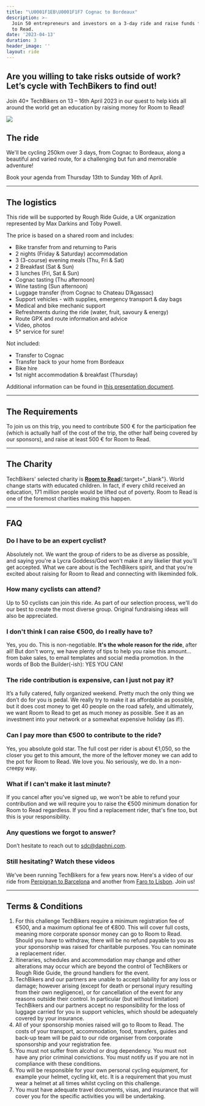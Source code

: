 ```yaml
---
title: "\U0001F1EB\U0001F1F7 Cognac to Bordeaux"
description: >-
  Join 50 entrepreneurs and investors on a 3-day ride and raise funds for Room
  to Read.
date: '2023-04-13'
duration: 3
header_image: ''
layout: ride
---
```


## **Are you willing to take risks outside of work? Let’s cycle with TechBikers to find out!**

Join 40+ TechBikers on 13 – 16th April 2023 in our quest to help kids all around the world get an education by raising money for  Room to Read!

![](/uploads/screenshot-2022-12-27-at-3-34-50-pm.png)

## **The ride**

We'll be cycling 250km over 3 days, from Cognac to Bordeaux, along a beautiful and varied route, for a challenging but fun and memorable adventure!

Book your agenda from Thursday 13th to Sunday 16th of April.

***

## **The logistics**

This ride will be supported by Rough Ride Guide, a UK organization represented by Max Darkins and Toby Powell.

The price is based on a shared room and includes:

* Bike transfer from and returning to Paris
* 2 nights (Friday & Saturday) accommodation
* 3 (3-course) evening meals (Thu, Fri & Sat)
* 2 Breakfast (Sat & Sun)
* 3 lunches (Fri, Sat & Sun)
* Cognac tasting (Thu afternoon)
* Wine tasting (Sun afternoon)
* Luggage transfer (from Cognac to Chateau D’Agassac)
* Support vehicles - with supplies, emergency transport & day bags
* Medical and bike mechanic support
* Refreshments during the ride (water, fruit, savoury & energy)
* Route GPX and route information and advice
* Video, photos
* 5\* service for sure!

Not included:

* Transfer to Cognac
* Transfer back to your home from Bordeaux
* Bike hire
* 1st night accommodation & breakfast (Thursday)

Additional information can be found in [this presentation document](https://drive.google.com/file/d/19ZfE7lexHVtw4X4kxv5a8YUkIwzBcwRo/view?usp=share_link).

***

## The Requirements

To join us on this trip, you need to contribute 500 € for the participation fee (which is actually half of the cost of the trip, the other half being covered by our sponsors), and raise at least 500 € for  Room to Read.

***

## The Charity

TechBikers' selected charity is **[Room to Read](https://www.roomtoread.org)**{:target="\_blank"}. World change starts with educated children. In fact, if every child received an education, 171 million people would be lifted out of poverty. Room to Read is one of the foremost charities making this happen.

***

## FAQ

### Do I have to be an expert cyclist?

Absolutely not. We want the group of riders to be as diverse as possible, and saying you're a Lycra Goddess/God won't make it any likelier that you'll get accepted. What we care about is the TechBikers spirit, and that you're excited about raising for Room to Read and connecting with likeminded folk.

### How many cyclists can attend?

Up to 50 cyclists can join this ride. As part of our selection process, we'll do our best to create the most diverse group. Original fundraising ideas will also be appreciated.

### I don't think I can raise €500, do I really have to?

Yes, you do. This is non-negotiable. **It's the whole reason for the ride**, after all! But don't worry, we have plenty of tips to help you raise this amount… from bake sales, to email templates and social media promotion. In the words of Bob the Builder(-ish): YES YOU CAN!

### The ride contribution is expensive, can I just not pay it?

It’s a fully catered, fully organized weekend. Pretty much the only thing we don’t do for you is pedal. We really try to make it as affordable as possible, but it does cost money to get 40 people on the road safely, and ultimately, we want Room to Read to get as much money as possible. See it as an investment into your network or a somewhat expensive holiday (as if!).

### Can I pay more than €500 to contribute to the ride?

Yes, you absolute gold star. The full cost per rider is about €1,050, so the closer you get to this amount, the more of the leftover money we can add to the pot for Room to Read. We love you. No seriously, we do. In a non-creepy way.

### What if I can't make it last minute?

If you cancel after you've signed up, we won't be able to refund your contribution and we will require you to raise the €500 minimum donation for Room to Read regardless. If you find a replacement rider, that's fine too, but this is your responsibility.

### Any questions we forgot to answer?

Don’t hesitate to reach out to [sdc@daphni.com](mailto:sdc@daphni.com).

### Still hesitating? Watch these videos

We've been running TechBikers for a few years now. Here's a video of our ride from [Perpignan to Barcelona](https://www.youtube.com/watch?v=IvjWuYI-Vfg) and another from [Faro to Lisbon](https://www.youtube.com/watch?v=lVQD8gQz4OE). Join us!

***

## Terms & Conditions

1. For this challenge TechBikers require a minimum registration fee of €500, and a maximum optional fee of €800. This will cover full costs, meaning more corporate sponsor money can go to Room to Read. Should you have to withdraw, there will be no refund payable to you as your sponsorship was raised for charitable purposes. You can nominate a replacement rider.
2. Itineraries, schedules and accommodation may change and other alterations may occur which are beyond the control of TechBikers or Rough Ride Guide, the ground handlers for the event.
3. TechBikers and our partners are unable to accept liability for any loss or damage; however arising (except for death or personal injury resulting from their own negligence), or for cancellation of the event for any reasons outside their control. In particular (but without limitation) TechBikers and our partners accept no responsibility for the loss of luggage carried for you in support vehicles, which should be adequately covered by your insurance.
4. All of your sponsorship monies raised will go to Room to Read. The costs of your transport, accommodation, food, transfers, guides and back-up team will be paid to our ride organiser from corporate sponsorship and your registration fee.
5. You must not suffer from alcohol or drug dependency. You must not have any prior criminal convictions. You must notify us if you are not in compliance with these conditions.
6. You will be responsible for your own personal cycling equipment, for example your helmet, cycling kit, etc. It is a requirement that you must wear a helmet at all times whilst cycling on this challenge.
7. You must have adequate travel documents, visas, and insurance that will cover you for the specific activities you will be undertaking.
